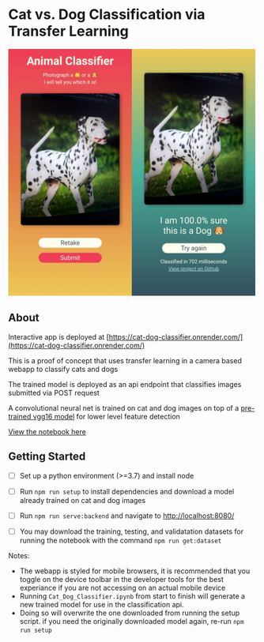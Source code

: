 # Cat vs. Dog Classification via Transfer Learning

<img src="https://github.com/dylanlrrb/cat_dog_classifier/blob/main/assets/app.jpeg?raw=true" alt="app_image" width="500"/>

## About

Interactive app is deployed at [https://cat-dog-classifier.onrender.com/](https://cat-dog-classifier.onrender.com/)

This is a proof of concept that uses transfer learning in a camera based webapp to classify cats and dogs

The trained model is deployed as an api endpoint that classifies images submitted via POST request

A convolutional neural net is trained on cat and dog images on top of a [pre-trained vgg16 model](https://neurohive.io/en/popular-networks/vgg16/) for lower level feature detection  

[View the notebook here](https://github.com/dylanlrrb/cat_dog_classifier/blob/main/model/Cat_Dog_Classifier.ipynb)



## Getting Started
  
- [ ] Set up a python environment (>=3.7) and install node
- [ ] Run `npm run setup` to install dependencies and download a model already trained on cat and dog images
- [ ] Run `npm run serve:backend` and navigate to [http://localhost:8080/](http://localhost:8080/)
- [ ] You may download the training, testing, and validatation datasets for running the notebook with the command `npm run get:dataset`
 


Notes:
- The webapp is styled for mobile browsers, it is recommended that you toggle on the device toolbar in the developer tools for the best experiance if you are not accessing on an actual mobile device
- Running `Cat_Dog_Classifier.ipynb` from start to finish will generate a new trained model for use in the classification api.
- Doing so will overwrite the one downloaded from running the setup script. if you need the originally downloaded model again, re-run `npm run setup`
